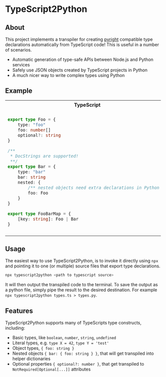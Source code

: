 # TypeScript2Python

## About

This project implements a transpiler for creating [pyright](https://github.com/microsoft/pyright) compatible type declarations automatically from TypeScript code! This is useful in a number of scenarios.

- Automatic generation of type-safe APIs between Node.js and Python services
- Safely use JSON objects created by TypeScript projects in Python
- A much nicer way to write complex types using Python

## Example

<table width="100%">
<tr>
<th>TypeScript</th>
<th>TypeScript2Python</th>
</tr>
<tr>
<td width="50%">

```ts
export type Foo = {
    type: "foo"
    foo: number[]
    optional?: string
}

/** 
 * DocStrings are supported!
 **/
export type Bar = {
    type: "bar"
    bar: string
    nested: { 
        /** nested objects need extra declarations in Python */
        foo: Foo
    }
}

export type FooBarMap = { 
    [key: string]: Foo | Bar
}
```

</td>
<td width="50%">

```python
from typing_extensions import Literal, TypedDict, List, Union, NotRequired, Optional, Tuple, Dict, Any

class Foo(TypedDict):
  type: Literal["foo"]
  foo: List[float]
  optional: NotRequired[Optional[str]]

class __HelperType1__(TypedDict):
  foo: Foo
  """
  nested objects need extra declarations in Python
  """

class Bar(TypedDict):
  """
  DocStrings are supported!
  """
  type: Literal["bar"]
  bar: str
  nested: __HelperType1__

FooBarMap = Dict[str,Union[Foo,Bar]]
```

</td>
</tr>
</table>


## Usage

The easiest way to use TypeScript2Python, is to invoke it directly using `npx` and pointing it to one (or multiple) source files that export type declarations.

```bash
npx typescript2python <path to typescript source>
```

It will then output the transpiled code to the terminal.
To save the output as a python file, simply pipe the result to the desired destination.
For example `npx typescript2python types.ts > types.py`.

## Features

TypeScript2Python supports many of TypeScripts type constructs, including:

- Basic types, like `boolean`, `number`, `string`, `undefined`
- Literal types, e.g. `type X = 42`, `type Y = 'test'`
- Object types, `{ foo: string }` 
- Nested objects `{ bar: { foo: string } }`, that will get transpiled into helper dictionaries
- Optional properties `{ optional?: number }`, that get transpiled to `NotRequired[Optional[...]]` attributes
